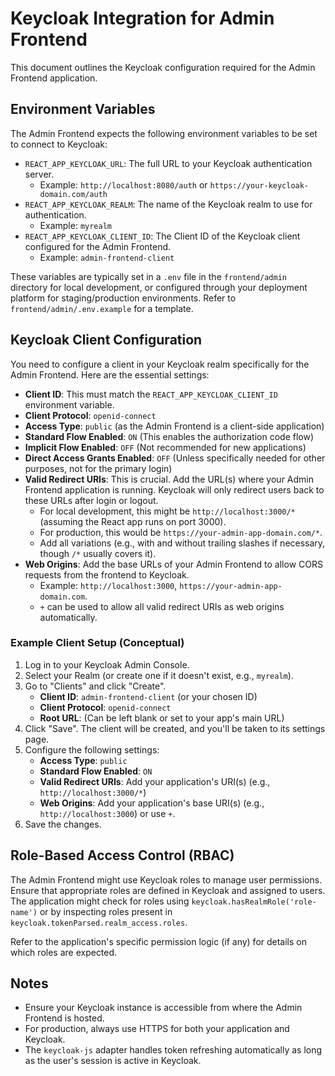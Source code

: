 # Keycloak Integration for Admin Frontend

This document outlines the Keycloak configuration required for the Admin Frontend application.

## Environment Variables

The Admin Frontend expects the following environment variables to be set to connect to Keycloak:

-   `REACT_APP_KEYCLOAK_URL`: The full URL to your Keycloak authentication server.
    -   Example: `http://localhost:8080/auth` or `https://your-keycloak-domain.com/auth`
-   `REACT_APP_KEYCLOAK_REALM`: The name of the Keycloak realm to use for authentication.
    -   Example: `myrealm`
-   `REACT_APP_KEYCLOAK_CLIENT_ID`: The Client ID of the Keycloak client configured for the Admin Frontend.
    -   Example: `admin-frontend-client`

These variables are typically set in a `.env` file in the `frontend/admin` directory for local development, or configured through your deployment platform for staging/production environments. Refer to `frontend/admin/.env.example` for a template.

## Keycloak Client Configuration

You need to configure a client in your Keycloak realm specifically for the Admin Frontend. Here are the essential settings:

-   **Client ID**: This must match the `REACT_APP_KEYCLOAK_CLIENT_ID` environment variable.
-   **Client Protocol**: `openid-connect`
-   **Access Type**: `public` (as the Admin Frontend is a client-side application)
-   **Standard Flow Enabled**: `ON` (This enables the authorization code flow)
-   **Implicit Flow Enabled**: `OFF` (Not recommended for new applications)
-   **Direct Access Grants Enabled**: `OFF` (Unless specifically needed for other purposes, not for the primary login)
-   **Valid Redirect URIs**: This is crucial. Add the URL(s) where your Admin Frontend application is running. Keycloak will only redirect users back to these URLs after login or logout.
    -   For local development, this might be `http://localhost:3000/*` (assuming the React app runs on port 3000).
    -   For production, this would be `https://your-admin-app-domain.com/*`.
    -   Add all variations (e.g., with and without trailing slashes if necessary, though `/*` usually covers it).
-   **Web Origins**: Add the base URLs of your Admin Frontend to allow CORS requests from the frontend to Keycloak.
    -   Example: `http://localhost:3000`, `https://your-admin-app-domain.com`.
    -   `+` can be used to allow all valid redirect URIs as web origins automatically.

### Example Client Setup (Conceptual)

1.  Log in to your Keycloak Admin Console.
2.  Select your Realm (or create one if it doesn't exist, e.g., `myrealm`).
3.  Go to "Clients" and click "Create".
    *   **Client ID**: `admin-frontend-client` (or your chosen ID)
    *   **Client Protocol**: `openid-connect`
    *   **Root URL**: (Can be left blank or set to your app's main URL)
4.  Click "Save". The client will be created, and you'll be taken to its settings page.
5.  Configure the following settings:
    *   **Access Type**: `public`
    *   **Standard Flow Enabled**: `ON`
    *   **Valid Redirect URIs**: Add your application's URI(s) (e.g., `http://localhost:3000/*`)
    *   **Web Origins**: Add your application's base URI(s) (e.g., `http://localhost:3000`) or use `+`.
6.  Save the changes.

## Role-Based Access Control (RBAC)

The Admin Frontend might use Keycloak roles to manage user permissions. Ensure that appropriate roles are defined in Keycloak and assigned to users. The application might check for roles using `keycloak.hasRealmRole('role-name')` or by inspecting roles present in `keycloak.tokenParsed.realm_access.roles`.

Refer to the application's specific permission logic (if any) for details on which roles are expected.

## Notes

-   Ensure your Keycloak instance is accessible from where the Admin Frontend is hosted.
-   For production, always use HTTPS for both your application and Keycloak.
-   The `keycloak-js` adapter handles token refreshing automatically as long as the user's session is active in Keycloak.
